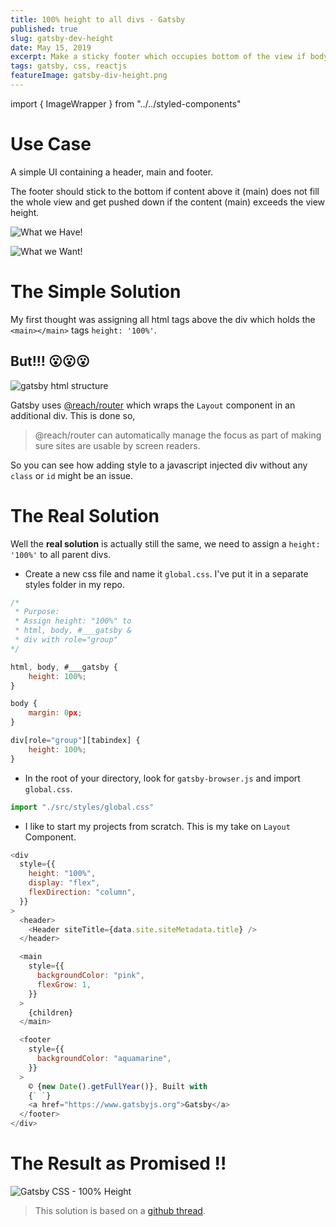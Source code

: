 ```yaml
---
title: 100% height to all divs - Gatsby
published: true
slug: gatsby-dev-height
date: May 15, 2019
excerpt: Make a sticky footer which occupies bottom of the view if body does not fill the view and gets pushed down if body exceeds the view
tags: gatsby, css, reactjs
featureImage: gatsby-div-height.png
---
```


<!-- Imports -->

import { ImageWrapper } from "../../styled-components"

# Use Case

A simple UI containing a header, main and footer.

The footer should stick to the bottom if content above it (main) does not fill the whole view and get pushed down if the content (main) exceeds the view height.

<ImageWrapper caption="What we Have!">

![What we Have!](https://thepracticaldev.s3.amazonaws.com/i/9nmvdxs1nvu995y6zh0d.png)

</ImageWrapper>

<ImageWrapper caption="What we Want!">

![What we Want!](https://thepracticaldev.s3.amazonaws.com/i/cw5bmw5znid8bpqpmlao.png)

</ImageWrapper>

# The Simple Solution

My first thought was assigning all html tags above the div which holds the `<main></main>` tags `height: '100%'`.

## But!!! 😮😮😮

<ImageWrapper caption="Additional div Highlighted">

![gatsby html structure](https://thepracticaldev.s3.amazonaws.com/i/iho2sk8cs1n1x1ax2wel.png)

</ImageWrapper>

Gatsby uses [@reach/router](https://github.com/reach/router) which wraps the `Layout` component in an additional div. This is done so,

> @reach/router can automatically manage the focus as part of making sure sites are usable by screen readers.

So you can see how adding style to a javascript injected div without any `class` or `id` might be an issue.

# The Real Solution

Well the **real solution** is actually still the same, we need to assign a `height: '100%'` to all parent divs.

- Create a new css file and name it `global.css`. I've put it in a separate styles folder in my repo.

```js
/*
 * Purpose:
 * Assign height: "100%" to
 * html, body, #___gatsby &
 * div with role="group"
*/

html, body, #___gatsby {
    height: 100%;
}

body {
    margin: 0px;
}

div[role="group"][tabindex] {
    height: 100%;
}
```

- In the root of your directory, look for `gatsby-browser.js` and import `global.css`.

```js
import "./src/styles/global.css"
```

- I like to start my projects from scratch. This is my take on `Layout` Component.

```js
<div
  style={{
    height: "100%",
    display: "flex",
    flexDirection: "column",
  }}
>
  <header>
    <Header siteTitle={data.site.siteMetadata.title} />
  </header>

  <main
    style={{
      backgroundColor: "pink",
      flexGrow: 1,
    }}
  >
    {children}
  </main>

  <footer
    style={{
      backgroundColor: "aquamarine",
    }}
  >
    © {new Date().getFullYear()}, Built with
    {` `}
    <a href="https://www.gatsbyjs.org">Gatsby</a>
  </footer>
</div>
```

# The Result as Promised !!

<ImageWrapper caption="Footer pushed down by content">

![Gatsby CSS - 100% Height](https://thepracticaldev.s3.amazonaws.com/i/z1cdwannqfd42xs7vqrx.gif)

</ImageWrapper>

> This solution is based on a [github thread](https://github.com/gatsbyjs/gatsby/issues/7310).

